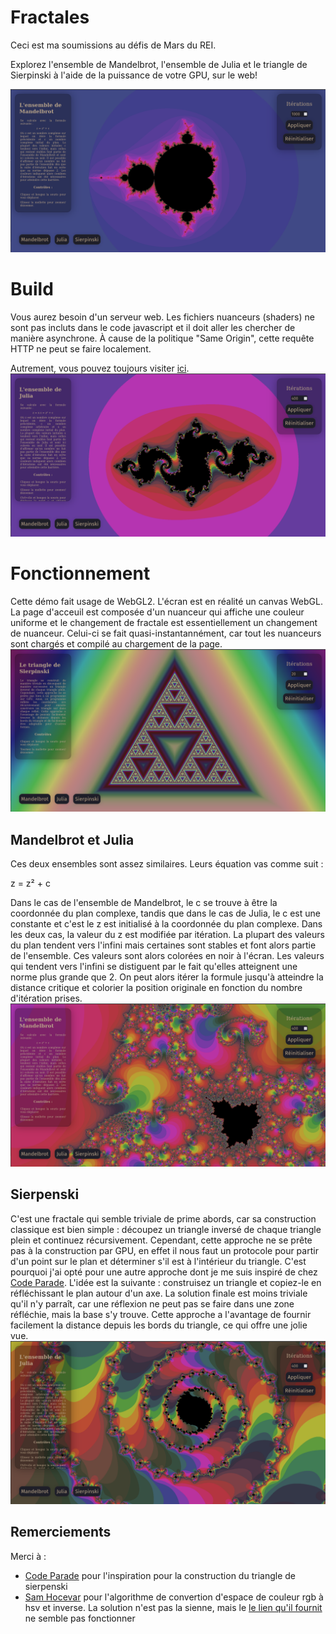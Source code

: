 # Fractales
Ceci est ma soumissions au défis de Mars du REI.

Explorez l'ensemble de Mandelbrot, l'ensemble de Julia et le triangle de Sierpinski à l'aide de la puissance de votre GPU, sur le web!

![Mandelbrot présentation](README/Mandelbrot_ini.png)

# Build
Vous aurez besoin d'un serveur web. Les fichiers nuanceurs (shaders) ne sont pas incluts dans le code javascript et il doit aller les chercher
de manière asynchrone. À cause de la politique "Same Origin", cette requête HTTP ne peut se faire localement.

Autrement, vous pouvez toujours visiter [ici](https://gyoo18.github.io/Mandelbrot/).
![Julia présentation](README/Julia_ini.png)

# Fonctionnement
Cette démo fait usage de WebGL2. L'écran est en réalité un canvas WebGL. La page d'acceuil est composée d'un nuanceur qui affiche une couleur uniforme et le changement de fractale est essentiellement un changement de nuanceur. Celui-ci se fait quasi-instantannément, car tout les nuanceurs sont chargés et compilé au chargement de la page.
![Sierpenski présentation](README/Sierpenski_ini.png)

## Mandelbrot et Julia
Ces deux ensembles sont assez similaires. Leurs équation vas comme suit : 

z = z² + c

Dans le cas de l'ensemble de Mandelbrot, le c se trouve à être la coordonnée du plan complexe, tandis que dans le cas de Julia, le c est une constante et c'est le z est initialisé à la coordonnée du plan complexe. Dans les deux cas, la valeur du z est modifiée par itération. La plupart des valeurs du plan tendent vers l'infini mais certaines sont stables et font alors partie de l'ensemble. Ces valeurs sont alors colorées en noir à l'écran. Les valeurs qui tendent vers l'infini se distiguent par le fait qu'elles atteignent une norme plus grande que 2. On peut alors itérer la formule jusqu'à atteindre la distance critique et colorier la position originale en fonction du nombre d'itération prises.
![Mandelbrot zoom](README/Mandelbrot_outi.png)

## Sierpenski
C'est une fractale qui semble triviale de prime abords, car sa construction classique est bien simple : découpez un triangle inversé de chaque triangle plein et continuez récursivement. Cependant, cette approche ne se prête pas à la construction par GPU, en effet il nous faut un protocole pour partir d'un point sur le plan et déterminer s'il est à l'intérieur du triangle. C'est pourquoi j'ai opté pour une autre approche dont je me suis inspiré de chez [Code Parade](https://www.youtube.com/watch?v=svLzmFuSBhk). L'idée est la suivante : construisez un triangle et copiez-le en réfléchissant le plan autour d'un axe. La solution finale est moins triviale qu'il n'y parraît, car une réflexion ne peut pas se faire dans une zone réfléchie, mais la base s'y trouve. Cette approche a l'avantage de fournir facilement la distance depuis les bords du triangle, ce qui offre une jolie vue.
![Julia zoom](README/Julia_outi.png)

## Remerciements
Merci à :
- [Code Parade](https://www.youtube.com/watch?v=svLzmFuSBhk) pour l'inspiration pour la construction du triangle de sierpenski
- [Sam Hocevar](https://stackoverflow.com/questions/15095909/from-rgb-to-hsv-in-opengl-glsl) pour l'algorithme de convertion d'espace de couleur rgb à hsv et inverse. La solution n'est pas la sienne, mais le [le lien qu'il fournit](http://lolengine.net/blog/2013/07/27/rgb-to-hsv-in-glsl.) ne semble pas fonctionner